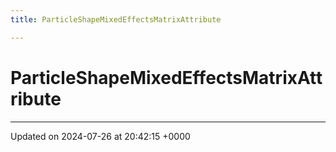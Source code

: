 ```yaml
---
title: ParticleShapeMixedEffectsMatrixAttribute

---
```


# ParticleShapeMixedEffectsMatrixAttribute





-------------------------------

Updated on 2024-07-26 at 20:42:15 +0000
